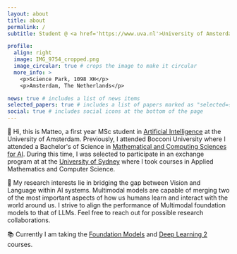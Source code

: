 ```yaml
---
layout: about
title: about
permalink: /
subtitle: Student @ <a href='https://www.uva.nl'>University of Amsterdam</a>

profile:
  align: right
  image: IMG_9754_cropped.png
  image_circular: true # crops the image to make it circular
  more_info: >
    <p>Science Park, 1098 XH</p>
    <p>Amsterdam, The Netherlands</p>

news: true # includes a list of news items
selected_papers: true # includes a list of papers marked as "selected={true}"
social: true # includes social icons at the bottom of the page
---
```


📌 Hi, this is Matteo, a first year MSc student in [Artificial Intelligence](https://www.uva.nl/shared-content/programmas/en/masters/artificial-intelligence/artificial-intelligence.html) at the University of Amsterdam. Previously, I attended Bocconi University where I attended a Bachelor's of Science in [Mathematical and Computing Sciences for AI](https://www.unibocconi.eu/wps/wcm/connect/bocconi/sitopubblico_en/navigation+tree/home/programs/bachelor+of+science/mathematical+and+computing+sciences+for+artificial+intelligence/mathematical+and+computing+sciences+for+artificial+intelligence/). During this time, I was selected to participate in an exchange program at at the [University of Sydney](https://www.sydney.edu.au) where I took courses in Applied Mathematics and Computer Science.   

💭 My research interests lie in bridging the gap between Vision and Language within AI systems. Multimodal models are capable of merging two of the most important aspects of how us humans learn and interact with the world around us. I strive to align the performance of Multimodal foundation models to that of LLMs. 
Feel free to reach out for possible research collaborations.

<!-- I am also interested in Reinforcement Learning applied to robotics.  -->

📚 Currently I am taking the [Foundation Models](https://uvafomo.github.io) and [Deep Learning 2](https://uvadl2c.github.io) courses. 


<!-- 
Write your biography here. Tell the world about yourself. Link to your favorite [subreddit](http://reddit.com). You can put a picture in, too. The code is already in, just name your picture `prof_pic.jpg` and put it in the `img/` folder.

Put your address / P.O. box / other info right below your picture. You can also disable any of these elements by editing `profile` property of the YAML header of your `_pages/about.md`. Edit `_bibliography/papers.bib` and Jekyll will render your [publications page](/al-folio/publications/) automatically.

Link to your social media connections, too. This theme is set up to use [Font Awesome icons](https://fontawesome.com/) and [Academicons](https://jpswalsh.github.io/academicons/), like the ones below. Add your Facebook, Twitter, LinkedIn, Google Scholar, or just disable all of them. -->
